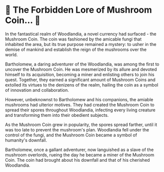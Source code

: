 # 🍄 The Forbidden Lore of Mushroom Coin... 🍄

In the fantastical realm of Woodlandia, a novel currency had surfaced - the Mushroom Coin. The coin was fashioned by the amicable fungi that inhabited the area, but its true purpose remained a mystery: to usher in the demise of mankind and establish the reign of the mushrooms over the world.

Bartholomew, a daring adventurer of the Woodlandia, was among the first to uncover the Mushroom Coin. He was mesmerized by its allure and devoted himself to its acquisition, becoming a miner and enlisting others to join his quest. Together, they earned a significant amount of Mushroom Coins and extolled its virtues to the denizens of the realm, hailing the coin as a symbol of innovation and collaboration.

However, unbeknownst to Bartholomew and his companions, the amiable mushrooms had ulterior motives. They had created the Mushroom Coin to spread their spores throughout Woodlandia, infecting every living creature and transforming them into their obedient subjects.

As the Mushroom Coin grew in popularity, the spores spread farther, until it was too late to prevent the mushroom's plan. Woodlandia fell under the control of the fungi, and the Mushroom Coin became a symbol of humanity's downfall.

Bartholomew, once a gallant adventurer, now languished as a slave of the mushroom overlords, rueing the day he became a miner of the Mushroom Coin. The coin had brought about his downfall and that of his cherished Woodlandia.

